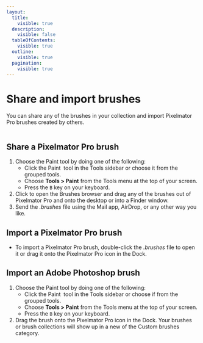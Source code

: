 ```yaml
---
layout:
  title:
    visible: true
  description:
    visible: false
  tableOfContents:
    visible: true
  outline:
    visible: true
  pagination:
    visible: true
---
```


# Share and import brushes

You can share any of the brushes in your collection and import Pixelmator Pro brushes created by others.

<figure><img src="https://help.pixelmator.com/pixelmator-pro/3.5/assets/English/1656928525000.jpeg" alt=""><figcaption></figcaption></figure>

## Share a Pixelmator Pro brush

1. Choose the Paint tool by doing one of the following:&#x20;
   * Click the Paint <img src="https://help.pixelmator.com/pixelmator-pro/3.5/assets/English/1580999191000.png" alt="" data-size="line"> tool in the Tools sidebar or choose it from the grouped tools.
   * Choose **Tools > Paint** from the Tools menu at the top of your screen.
   * Press the `B` key on your keyboard.
2. Click to open the Brushes browser and drag any of the brushes out of Pixelmator Pro and onto the desktop or into a Finder window.
3. Send the _.brushes_ file using the Mail app, AirDrop, or any other way you like.

## Import a Pixelmator Pro brush

* To import a Pixelmator Pro brush, double-click the _.brushes_ file to open it or drag it onto the Pixelmator Pro icon in the Dock.

## Import an Adobe Photoshop brush

1. Choose the Paint tool by doing one of the following:&#x20;
   * Click the Paint <img src="https://help.pixelmator.com/pixelmator-pro/3.5/assets/English/1580999191000.png" alt="" data-size="line"> tool in the Tools sidebar or choose if from the grouped tools.
   * Choose **Tools > Paint** from the Tools menu at the top of your screen.
   * Press the `B` key on your keyboard.
2. Drag the brush onto the Pixelmator Pro icon in the Dock. Your brushes or brush collections will show up in a new of the Custom brushes category.
